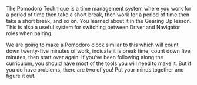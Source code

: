 The Pomodoro Technique is a time management system where you work for a period of time then take a short break, then work for a period of time then take a short break, and so on. You learned about it in the Gearing Up lesson. This is also a useful system for switching between Driver and Navigator roles when pairing.

We are going to make a Pomodoro clock similar to this which will count down twenty-five minutes of work, indicate it is break time, count down five minutes, then start over again. If you’ve been following along the curriculum, you should have most of the tools you will need to make it. But if you do have problems, there are two of you! Put your minds together and figure it out.